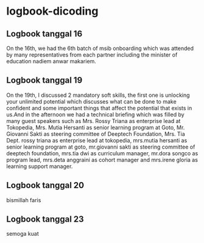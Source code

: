 # logbook-dicoding
Logbook tanggal 16
--
On the 16th, we had the 6th batch of msib onboarding which was attended by many representatives from each partner including the minister of education nadiem anwar makariem.

Logbook tanggal 19
--
On the 19th, I discussed 2 mandatory soft skills, the first one is unlocking your unlimited potential which discusses what can be done to make confident and some important things that affect the potential that exists in us.And in the afternoon we had a technical briefing which was filled by many guest speakers such as Mrs. Rossy Triana as enterprise lead at Tokopedia, Mrs. Mutia Hersanti as senior learning program at Goto, Mr. Giovanni Sakti as steering committee of Deeptech Foundation, Mrs. Tia Dept. rossy triana as enterprise lead at tokopedia, mrs.mutia hersanti as senior learning program at goto, mr.giovanni sakti as steering committee of deeptech foundation, mrs.tia dwi as curriculum manager, mr.dora songco as program lead, mrs.deta anggraini as cohort manager and mrs.irene gloria as learning support manager.<br>

Logbook tanggal 20
--
bismillah faris

Logbook tanggal 23
--
semoga kuat
